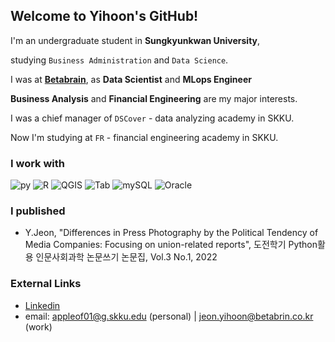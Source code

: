 ## Welcome to Yihoon's GitHub!
I'm an undergraduate student in **Sungkyunkwan University**,

studying `Business Administration` and `Data Science`.

I was at **[Betabrain](https://www.betabrain.co.kr/)**, as **Data Scientist** and **MLops Engineer**

**Business Analysis** and **Financial Engineering** are my major interests.

I was a chief manager of `DSCover` - data analyzing academy in SKKU.

Now I'm studying at `FR` - financial engineering academy in SKKU.


### I work with
![py](https://img.shields.io/badge/-Python-F08027)
![R](https://img.shields.io/badge/-R-76AADB)
![QGIS](https://img.shields.io/badge/-QGIS-76A32A)
![Tab](https://img.shields.io/badge/-Tableau-468CBB)
![mySQL](https://img.shields.io/badge/-mySQL-124469)
![Oracle](https://img.shields.io/badge/-Oracle-bb1111)

### I published
- Y.Jeon, "Differences in Press Photography by the Political Tendency of Media Companies: Focusing on union-related reports", 도전학기 Python활용 인문사회과학 논문쓰기 논문집, Vol.3 No.1, 2022


### External Links
* [Linkedin](https://www.linkedin.com/in/yihoon-j/)
* email: appleof01@g.skku.edu (personal) | jeon.yihoon@betabrin.co.kr (work)
